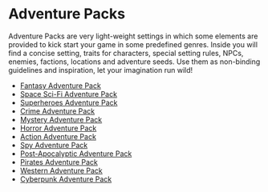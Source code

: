 # Adventure Packs

Adventure Packs are very light-weight settings in which some elements are provided to kick start your game in some predefined genres.
Inside you will find a concise setting, traits for characters, special setting rules, NPCs, enemies, factions, locations and adventure seeds.
Use them as non-binding guidelines and inspiration, let your imagination run wild!

- [Fantasy Adventure Pack](en/AP01_fantasy.md)
- [Space Sci-Fi Adventure Pack](en/AP02_Space_SciFi.md)
- [Superheroes Adventure Pack](en/AP03_superheroes.md.md)
- [Crime Adventure Pack](en/AP04_crime.md)
- [Mystery Adventure Pack](en/AP05_mystery.md)
- [Horror Adventure Pack](en/AP06_horror.md)
- [Action Adventure Pack](en/AP07_action_adventure.md)
- [Spy Adventure Pack](en/AP08_spy.md)
- [Post-Apocalyptic Adventure Pack](en/AP09_postapoc.md)
- [Pirates Adventure Pack](en/AP10_pirates.md) 
- [Western Adventure Pack](en/AP11_western.md)
- [Cyberpunk Adventure Pack](en/AP12_cyberpunk.md)